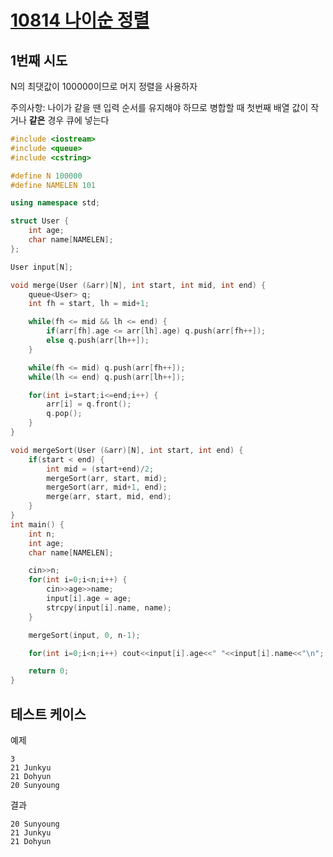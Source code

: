 # [10814 나이순 정렬](https://www.acmicpc.net/problem/10814)

## 1번째 시도

N의 최댓값이 100000이므로 머지 정렬을 사용하자

주의사항: 나이가 같을 땐 입력 순서를 유지해야 하므로 병합할 때 첫번째 배열 값이 작거나 **같은** 경우 큐에 넣는다

```cpp
#include <iostream>
#include <queue>
#include <cstring>

#define N 100000
#define NAMELEN 101

using namespace std;

struct User {
    int age;
    char name[NAMELEN];
};

User input[N];

void merge(User (&arr)[N], int start, int mid, int end) {
    queue<User> q;
    int fh = start, lh = mid+1;

    while(fh <= mid && lh <= end) {
        if(arr[fh].age <= arr[lh].age) q.push(arr[fh++]);
        else q.push(arr[lh++]);
    }

    while(fh <= mid) q.push(arr[fh++]);
    while(lh <= end) q.push(arr[lh++]);

    for(int i=start;i<=end;i++) {
        arr[i] = q.front();
        q.pop();
    }
}

void mergeSort(User (&arr)[N], int start, int end) {
    if(start < end) {
        int mid = (start+end)/2;
        mergeSort(arr, start, mid);
        mergeSort(arr, mid+1, end);
        merge(arr, start, mid, end);
    }
}
int main() {
    int n;
    int age;
    char name[NAMELEN];

    cin>>n;
    for(int i=0;i<n;i++) {
        cin>>age>>name;
        input[i].age = age;
        strcpy(input[i].name, name);
    }

    mergeSort(input, 0, n-1);

    for(int i=0;i<n;i++) cout<<input[i].age<<" "<<input[i].name<<"\n";

    return 0;
}
```

## 테스트 케이스

예제
```
3
21 Junkyu
21 Dohyun
20 Sunyoung
```

결과
```
20 Sunyoung
21 Junkyu
21 Dohyun
```